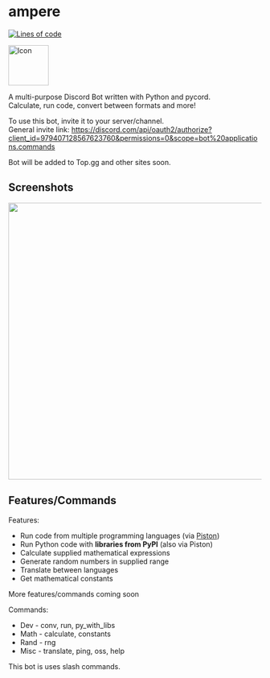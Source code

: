 # ampere
[![Lines of code](https://tokei.rs/b1/github/czlucius/ampere?category=code)](https://github.com/czlucius/code-scanner)

<img src="https://user-images.githubusercontent.com/58442255/189476048-affd92ce-1521-41a5-bbf7-0ba73ef81e7a.png" height=80 alt="Icon"/>  

A multi-purpose Discord Bot written with Python and pycord.  
Calculate, run code, convert between formats and more!

To use this bot, invite it to your server/channel.  
General invite link: https://discord.com/api/oauth2/authorize?client_id=979407128567623760&permissions=0&scope=bot%20applications.commands

Bot will be added to Top.gg and other sites soon.

## Screenshots
<img src="https://user-images.githubusercontent.com/58442255/189299429-c1b57f62-71da-4466-b104-db9a00734100.png" height="550"></img>

## Features/Commands

Features:
- Run code from multiple programming languages (via [Piston](https://github.com/engineer-man/piston))
- Run Python code with **libraries from PyPI** (also via Piston)
- Calculate supplied mathematical expressions
- Generate random numbers in supplied range
- Translate between languages
- Get mathematical constants

More features/commands coming soon


Commands:
- Dev - conv, run, py_with_libs
- Math - calculate, constants
- Rand - rng
- Misc - translate, ping, oss, help

This bot is uses slash commands.

